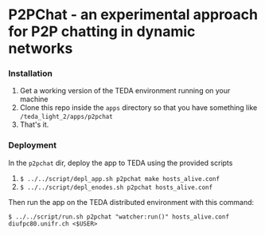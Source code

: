 # P2PChat - an experimental approach for P2P chatting in dynamic networks

### Installation

1. Get a working version of the TEDA environment running on your machine
2. Clone this repo inside the `apps` directory so that you have something like `/teda_light_2/apps/p2pchat`
3. That's it.

### Deployment
In the `p2pchat` dir, deploy the app to TEDA using the provided scripts

1. `$ ../../script/depl_app.sh p2pchat make hosts_alive.conf`
2. `$ ../../script/depl_enodes.sh p2pchat hosts_alive.conf`

Then run the app on the TEDA distributed environment with this command:

`$ ../../script/run.sh p2pchat "watcher:run()" hosts_alive.conf diufpc80.unifr.ch <$USER>`

